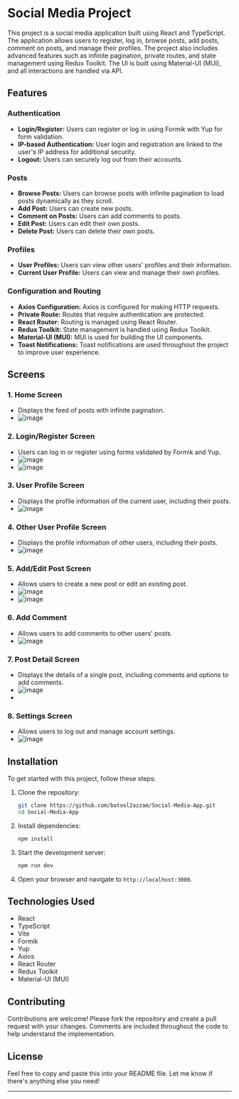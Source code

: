 # Social Media Project

This project is a social media application built using React and TypeScript. The application allows users to register, log in, browse posts, add posts, comment on posts, and manage their profiles. The project also includes advanced features such as infinite pagination, private routes, and state management using Redux Toolkit. The UI is built using Material-UI (MUI), and all interactions are handled via API.

## Features

### Authentication
- **Login/Register:** Users can register or log in using Formik with Yup for form validation.
- **IP-based Authentication:** User login and registration are linked to the user's IP address for additional security.
- **Logout:** Users can securely log out from their accounts.

### Posts
- **Browse Posts:** Users can browse posts with infinite pagination to load posts dynamically as they scroll.
- **Add Post:** Users can create new posts.
- **Comment on Posts:** Users can add comments to posts.
- **Edit Post:** Users can edit their own posts.
- **Delete Post:** Users can delete their own posts.

### Profiles
- **User Profiles:** Users can view other users' profiles and their information.
- **Current User Profile:** Users can view and manage their own profiles.

### Configuration and Routing
- **Axios Configuration:** Axios is configured for making HTTP requests.
- **Private Route:** Routes that require authentication are protected.
- **React Router:** Routing is managed using React Router.
- **Redux Toolkit:** State management is handled using Redux Toolkit.
- **Material-UI (MUI):** MUI is used for building the UI components.
- **Toast Notifications:** Toast notifications are used throughout the project to improve user experience.

## Screens

### 1. Home Screen
- Displays the feed of posts with infinite pagination.
- ![image](https://github.com/user-attachments/assets/650f61d0-21f8-487f-ba49-6994ea2f3e18)

### 2. Login/Register Screen
- Users can log in or register using forms validated by Formik and Yup.
- ![image](https://github.com/user-attachments/assets/bc414087-94a1-4d56-8421-5ac442247e0e)
- ![image](https://github.com/user-attachments/assets/8a777b2f-2b25-40b8-a8ff-ac41f2e6abd9)

### 3. User Profile Screen
- Displays the profile information of the current user, including their posts.
- ![image](https://github.com/user-attachments/assets/d36273a2-acbd-4b30-a25a-2b58a1e6a8cf)

### 4. Other User Profile Screen
- Displays the profile information of other users, including their posts.
- ![image](https://github.com/user-attachments/assets/787ae203-be4d-4cc0-b5bb-0f50a22fe93e)

### 5. Add/Edit Post Screen
- Allows users to create a new post or edit an existing post.
- ![image](https://github.com/batool2azzam/Social-Media-App/assets/122049115/ebeb9709-d023-46d7-a6be-194d43dde32f)
- ![image](https://github.com/user-attachments/assets/40e26717-7f10-428c-bf23-97be55871a03)

### 6. Add Comment
- Allows users to add comments to other users' posts. 
- ![image](https://github.com/user-attachments/assets/5c18b6ba-e60a-4fac-92bf-966396f1bd69)

### 7. Post Detail Screen
- Displays the details of a single post, including comments and options to add comments.
- ![image](https://github.com/user-attachments/assets/73fc1579-72b0-4f3a-9e13-aa18708a31dd)
- 
### 8. Settings Screen
- Allows users to log out and manage account settings.
- ![image](https://github.com/user-attachments/assets/81f08899-f0b0-4a23-85d5-8008a0dfb100)


## Installation

To get started with this project, follow these steps:

1. Clone the repository:
   ```bash
   git clone https://github.com/batool2azzam/Social-Media-App.git
   cd Social-Media-App
   ```

2. Install dependencies:
   ```bash
   npm install
   ```

3. Start the development server:
   ```bash
   npm run dev
   ```

4. Open your browser and navigate to `http://localhost:3000`.

## Technologies Used

- React
- TypeScript
- Vite
- Formik
- Yup
- Axios
- React Router
- Redux Toolkit
- Material-UI (MUI)

## Contributing

Contributions are welcome! Please fork the repository and create a pull request with your changes. Comments are included throughout the code to help understand the implementation.

## License

Feel free to copy and paste this into your README file. Let me know if there's anything else you need!

---

